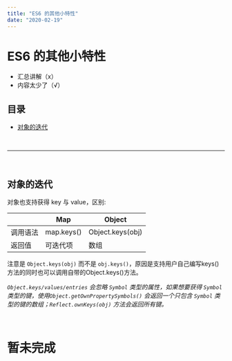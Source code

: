 ```yaml
---
title: "ES6 的其他小特性"
date: "2020-02-19"
---
```


# ES6 的其他小特性

- 汇总讲解（x）
- 内容太少了（√）

## 目录 <!-- omit in toc -->

- [对象的迭代](#对象的迭代)

<br>

---

<br>

## 对象的迭代

对象也支持获得 key 与 value，区别:

|          | Map        | Object           |
| -------- | ---------- | ---------------- |
| 调用语法 | map.keys() | Object.keys(obj) |
| 返回值   | 可迭代项   | 数组             |

注意是 `Object.keys(obj)` 而不是 `obj.keys()`，原因是支持用户自己编写keys()方法的同时也可以调用自带的Object.keys()方法。

*`Object.keys/values/entries` 会忽略 `Symbol` 类型的属性，如果想要获得 `Symbol` 类型的键，使用`Object.getOwnPropertySymbols()` 会返回一个只包含 `Symbol` 类型的键的数组；`Reflect.ownKeys(obj)` 方法会返回所有键。*

<br>

# 暂未完成
